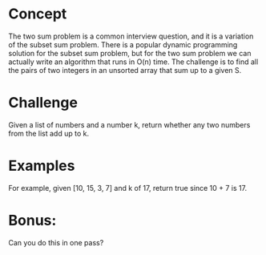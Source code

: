 # Concept 
The two sum problem is a common interview question, and it is a variation of the subset sum problem. There is a popular dynamic programming solution for the subset sum problem, but for the two sum problem we can actually write an algorithm that runs in O(n) time. The challenge is to find all the pairs of two integers in an unsorted array that sum up to a given S. 

# Challenge
Given a list of numbers and a number k, return whether any two numbers from the list add up to k.

# Examples
For example, given [10, 15, 3, 7] and k of 17,
return true since 10 + 7 is 17.

# Bonus: 
Can you do this in one pass?